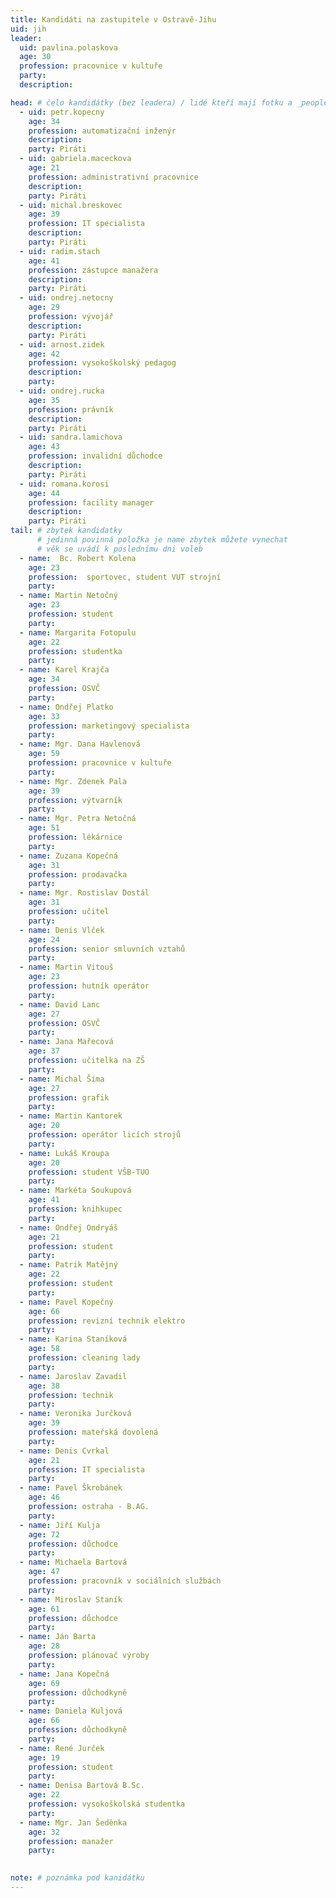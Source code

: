 ```yaml
---
title: Kandidáti na zastupitele v Ostravě-Jihu
uid: jih
leader:
  uid: pavlina.polaskova
  age: 30
  profession: pracovnice v kultuře
  party:
  description: 

head: # čelo kandidátky (bez leadera) / lidé kteří mají fotku a _people/jmeno.md
  - uid: petr.kopecny
    age: 34  
    profession: automatizační inženýr
    description: 
    party: Piráti
  - uid: gabriela.maceckova
    age: 21
    profession: administrativní pracovnice
    description: 
    party: Piráti
  - uid: michal.breskovec
    age: 39
    profession: IT specialista
    description: 
    party: Piráti
  - uid: radim.stach
    age: 41
    profession: zástupce manažera
    description: 
    party: Piráti
  - uid: ondrej.netocny
    age: 29
    profession: vývojář
    description: 
    party: Piráti
  - uid: arnost.zidek
    age: 42
    profession: vysokoškolský pedagog
    description: 
    party:
  - uid: ondrej.rucka
    age: 35
    profession: právník
    description: 
    party: Piráti
  - uid: sandra.lamichova
    age: 43
    profession: invalidní důchodce
    description: 
    party: Piráti
  - uid: romana.korosi
    age: 44
    profession: facility manager
    description: 
    party: Piráti
tail: # zbytek kandidatky
      # jedinná povinná položka je name zbytek můžete vynechat
      # věk se uvádí k poslednímu dni voleb
  - name:  Bc. Robert Kolena
    age: 23
    profession:  sportovec, student VUT strojní
    party:
  - name: Martin Netočný
    age: 23
    profession: student
    party:
  - name: Margarita Fotopulu
    age: 22
    profession: studentka
    party: 
  - name: Karel Krajča
    age: 34
    profession: OSVČ
    party: 
  - name: Ondřej Platko
    age: 33
    profession: marketingový specialista
    party: 
  - name: Mgr. Dana Havlenová
    age: 59
    profession: pracovnice v kultuře
    party: 
  - name: Mgr. Zdenek Pala
    age: 39
    profession: výtvarník
    party: 
  - name: Mgr. Petra Netočná
    age: 51
    profession: lékárnice
    party: 
  - name: Zuzana Kopečná
    age: 31
    profession: prodavačka
    party: 
  - name: Mgr. Rostislav Dostál
    age: 31
    profession: učitel
    party: 
  - name: Denis Vlček
    age: 24
    profession: senior smluvních vztahů
    party: 
  - name: Martin Vitouš
    age: 23
    profession: hutník operátor
    party: 
  - name: David Lanc
    age: 27
    profession: OSVČ
    party: 
  - name: Jana Mařecová
    age: 37
    profession: učitelka na ZŠ
    party: 
  - name: Michal Šíma
    age: 27
    profession: grafik
    party: 
  - name: Martin Kantorek
    age: 20
    profession: operátor licích strojů
    party: 
  - name: Lukáš Kroupa
    age: 20
    profession: student VŠB-TUO
    party: 
  - name: Markéta Soukupová
    age: 41
    profession: knihkupec
    party: 
  - name: Ondřej Ondryáš
    age: 21
    profession: student
    party: 
  - name: Patrik Matějný
    age: 22
    profession: student
    party: 
  - name: Pavel Kopečný
    age: 66
    profession: revizní technik elektro
    party: 
  - name: Karina Staníková
    age: 58
    profession: cleaning lady
    party: 
  - name: Jaroslav Zavadil
    age: 38
    profession: technik
    party: 
  - name: Veronika Jurčková
    age: 39
    profession: mateřská dovolená
    party: 
  - name: Denis Cvrkal
    age: 21
    profession: IT specialista
    party: 
  - name: Pavel Škrobánek
    age: 46
    profession: ostraha - B.AG.
    party: 
  - name: Jiří Kulja
    age: 72
    profession: důchodce
    party: 
  - name: Michaela Bartová
    age: 47
    profession: pracovník v sociálních službách
    party: 
  - name: Miroslav Staník
    age: 61
    profession: důchodce
    party: 
  - name: Ján Barta
    age: 28
    profession: plánovač výroby
    party: 
  - name: Jana Kopečná
    age: 69
    profession: důchodkyně
    party: 
  - name: Daniela Kuljová
    age: 66
    profession: důchodkyně
    party: 
  - name: René Jurček
    age: 19
    profession: student
    party: 
  - name: Denisa Bartová B.Sc.
    age: 22
    profession: vysokoškolská studentka
    party: 
  - name: Mgr. Jan Šeděnka
    age: 32
    profession: manažer
    party: 
 

note: # poznámka pod kanidátku
---
```

